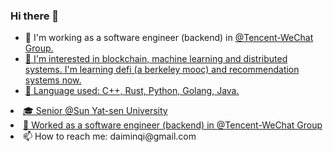 ### Hi there 👋

- :crown: I'm working as a software engineer (backend) in <a href="https://github.com/tencent-wechat">@Tencent-WeChat Group.
- :beer: I'm interested in blockchain, machine learning and distributed systems. I'm learning defi (a berkeley mooc) and recommendation systems now.
- :fish_cake: Language used: C++, Rust, Python, Golang, Java.
 <li>🎓 Senior @Sun Yat-sen University</li>
 <li>🔨 Worked as a software engineer (backend) in <a href="https://github.com/tencent-wechat">@Tencent-WeChat Group</a></li>
 <li>📫 How to reach me: daiminqi@gmail.com

